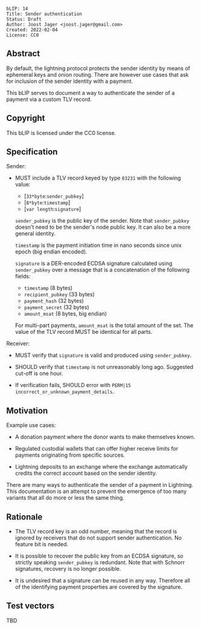 ```
bLIP: 14
Title: Sender authentication
Status: Draft
Author: Joost Jager <joost.jager@gmail.com>
Created: 2022-02-04
License: CC0
```

## Abstract

By default, the lightning protocol protects the sender identity by means of
ephemeral keys and onion routing. There are however use cases that ask for
inclusion of the sender identity with a payment.

This bLIP serves to document a way to authenticate the sender of a payment via a
custom TLV record.

## Copyright

This bLIP is licensed under the CC0 license.

## Specification

Sender:

* MUST include a TLV record keyed by type `83231` with the following value:

  * [`33*byte`:`sender_pubkey`]
  * [`8*byte`:`timestamp`]
  * [`var length`:`signature`]

  `sender_pubkey` is the public key of the sender. Note that `sender_pubkey` doesn't
  need to be the sender's node public key. It can also be a more general
  identity.

  `timestamp` is the payment initiation time in nano seconds since unix epoch
  (big endian encoded).

  `signature` is a DER-encoded ECDSA signature calculated using `sender_pubkey`
  over a message that is a concatenation of the following fields:

  * `timestamp` (8 bytes)
  * `recipient_pubkey` (33 bytes)
  * `payment_hash` (32 bytes)
  * `payment_secret` (32 bytes)
  * `amount_msat` (8 bytes, big endian)

  For multi-part payments, `amount_msat` is the total amount of the set. The
  value of the TLV record MUST be identical for all parts.

Receiver:

* MUST verify that `signature` is valid and produced using `sender_pubkey`.

* SHOULD verify that `timestamp` is not unreasonably long ago. Suggested cut-off is
  one hour.

* If verification fails, SHOULD error with
  `PERM|15 incorrect_or_unknown_payment_details`.

## Motivation

Example use cases:

* A donation payment where the donor wants to make themselves known.

* Regulated custodial wallets that can offer higher receive limits for payments
  originating from specific sources.

* Lightning deposits to an exchange where the exchange automatically credits the
  correct account based on the sender identity.

There are many ways to authenticate the sender of a payment in Lightning. This
documentation is an attempt to prevent the emergence of too many variants that
all do more or less the same thing.

## Rationale

* The TLV record key is an odd number, meaning that the record is ignored by
  receivers that do not support sender authentication. No feature bit is needed.

* It is possible to recover the public key from an ECDSA signature, so strictly
  speaking `sender_pubkey` is redundant. Note that with Schnorr signatures, recovery is no
  longer possible.

* It is undesired that a signature can be reused in any way. Therefore all of
  the identifying payment properties are covered by the signature.

## Test vectors

TBD